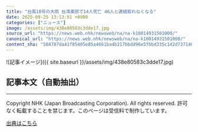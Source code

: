 ```yaml
---
title: "台風18号の大雨 台湾東部で14人死亡 46人と連絡取れなくなる"
date: 2025-09-25 13:13:51 +0900
categories: ["ニュース"]
image: /assets/img/438e80583c3dde17.jpg
source_url: "https://news.web.nhk/newsweb/na/na-k10014931501000/"
canonical_url: "https://news.web.nhk/newsweb/na/na-k10014931501000/"
content_sha: "584787da41f85405e85a4661ba4b217bbdd96e5fbbd335c142d73714066007e6"
---
```


![記事イメージ]({{ site.baseurl }}/assets/img/438e80583c3dde17.jpg)

## 記事本文（自動抽出）
<div><div class="_13tndsj2"><nav aria-label="フッターサイトナビゲーション" class="_13tndsj4"></nav><hr class="esl7kn2s esl7kn1l esl7kn1n _14xli2ae"><p class="esl7kn2s esl7kn1m esl7kn1o _1yvk0f68 _1lugom81">Copyright NHK (Japan Broadcasting Corporation). All rights reserved. 許可なく転載することを禁じます。このページは受信料で制作しています。</p></div></div>

[出典はこちら](https://news.web.nhk/newsweb/na/na-k10014931501000/)
